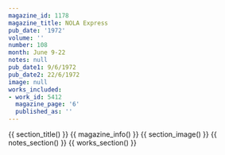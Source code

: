 ```yaml
---
magazine_id: 1178
magazine_title: NOLA Express
pub_date: '1972'
volume: ''
number: 108
month: June 9-22
notes: null
pub_date1: 9/6/1972
pub_date2: 22/6/1972
image: null
works_included:
- work_id: 5412
  magazine_page: '6'
  published_as: ''
---
```


{{ section_title() }}
{{ magazine_info() }}
{{ section_image() }}
{{ notes_section() }}
{{ works_section() }}
